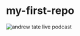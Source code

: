 # my-first-repo

![andrew tate live podcast](https://upload.wikimedia.org/wikipedia/commons/f/f1/Andrew_Tate_on_%27Anything_Goes_With_James_English%27_in_2021.jpg)
